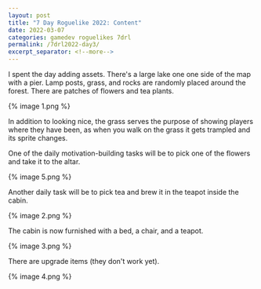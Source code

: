 ```yaml
---
layout: post
title: "7 Day Roguelike 2022: Content"
date: 2022-03-07
categories: gamedev roguelikes 7drl
permalink: /7drl2022-day3/
excerpt_separator: <!--more-->
---
```


I spent the day adding assets. There's a large lake one one side of the map with a pier.
Lamp posts, grass, and rocks are randomly placed around the forest.
There are patches of flowers and tea plants.

{% image 1.png %}

In addition to looking nice, the grass serves the purpose of showing players where they
have been, as when you walk on the grass it gets trampled and its sprite changes.

<!--more-->

One of the daily motivation-building tasks will be to pick one of the flowers and take it to
the altar.

{% image 5.png %}

Another daily task will be to pick tea and brew it in the teapot inside the cabin.

{% image 2.png %}

The cabin is now furnished with a bed, a chair, and a teapot.

{% image 3.png %}

There are upgrade items (they don't work yet).

{% image 4.png %}
